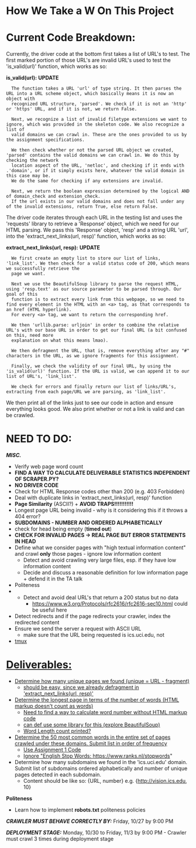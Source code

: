 How We Take a W On This Project
==============
    
# Current Code Breakdown:

  Currently, the driver code at the bottom first takes a list of URL's to test. The first marked portion of those URL's
  are invalid URL's used to test the 'is_valid(url)' function, which works as so:

  **is_valid(url):** **UPDATE**
  
      The function takes a URL 'url' of type string. It then parses the URL into a URL scheme object, which basically means it is now an object with
      recognized URL structure, 'parsed'. We check if it is not an 'http' or 'https' URL, and if it is not, we return False.

      Next, we recognize a list of invalid filetype extensions we want to ignore, which was provided in the skeleton code. We also recognize a list of
      valid domains we can crawl in. These are the ones provided to us by the assignment specifications. 

      We then check whether or not the parsed URL object we created, 'parsed' contains the valid domains we can crawl in. We do this by checking the network
      location aspect of the URL, 'netloc', and checking if it ends with .'domain', or if it simply exists here, whatever the valid domain in this case may be.
      We do the same for checking if any extensions are invalid.

      Next, we return the boolean expression determined by the logical AND of domain_check and extension_check. 
      If the url exists in our valid domains and does not fall under any of the invalid extensions, return True, else return False.
   
  The driver code iterates through each URL in the testing list and uses the 'requests' library to retrieve a 'Response' object, which we need for our HTML parsing.
  We pass this 'Response' object, 'resp' and a string URL 'url', into the 'extract_next_links(url, resp)' function, which works as so:

  **extract_next_links(url, resp):** **UPDATE**
  
      We first create an empty list to store our list of links, 'link_list'. We then check for a valid status code of 200, which means we successfully retrieve the
      page we want. 
      
      Next we use the BeautifulSoup library to parse the request HTML, using 'resp.text' as our source parameter to be parsed through. Our goal of this
      function is to extract every link from this webpage, so we need to find every element in the HTML with an <a> tag, as that corresponds to an href (HTML hyperlink).
      For every <a> tag, we want to return the corresponding href. 
      
      We then 'urllib.parse: urljoin' in order to combine the relative URL's with our base URL in order to get our final URL (a bit confused on this, need more 
      explanation on what this means lmao). 

      We then defragment the URL, that is, remove everything after any "#" characters in the URL, as we ignore fragments for this assignment.

      Finally, we check the validity of our final URL, by using the 'is_valid(url)' function. If the URL is valid, we can append it to our list of URL's, 'link_list'.

      We check for errors and finally return our list of links/URL's, extracting from each page/URL we are parsing, as 'link_list'.

  We then print all of the links just to see our code in action and ensure everything looks good.
  We also print whether or not a link is valid and can be crawled.

  # NEED TO DO:

  ***MISC.***
  - Verify web page word count
  - **FIND A WAY TO CALCULATE DELIVERABLE STATISTICS INDEPENDENT OF SCRAPER.PY?**
  - **NO DRIVER CODE**
  - Check for HTML Response codes other than 200 (e.g. 403 Forbidden)
  - Deal with duplicate links in 'extract_next_links(url, resp)' function
  - **Page Similarity** (ASCII?) + **AVOID TRAPS!!!!!!!!!!!**
  - Longest page URL being invalid - why is it considering this if it throws a 404 error?
  - **SUBDOMAINS - NUMBER AND ORDERED ALPHABETICALLY**
  - check for head being empty (**timed out**)
  - **CHECK FOR INVALID PAGES -> REAL PAGE BUT ERROR STATEMENTS IN HEAD**
  - Define what we consider pages with "high textual information content" and crawl **only** those pages - ignore low information content
      - Detect and avoid crawling very large files, esp. if they have low information content
      - Decide and discuss a reasonable definition for low information page + defend it in the TA talk
  - Politeness
  - - Detect and avoid deal URL's that return a 200 status but no data
      - https://www.w3.org/Protocols/rfc2616/rfc2616-sec10.html could be useful here
  - Detect redirects and if the page redirects your crawler, index the redirected content
  -  Ensure we send the server a request with ASCII URL
      - make sure that the URL being requested is ics.uci.edu, not <a href="ics.uci.edu">
  - tmux


 # Deliverables:
 
  - Determine how many unique pages we found (unique = URL - fragment)
      - should be easy, since we already defragment in 'extract_next_links(url, resp)'
  - Determine the longest page in terms of the number of words (HTML markup doesn't count as words)
      - Need to find a way to calculate word number without HTML markup code
      - can def use some library for this (explore BeautifulSoup)
      - Word Length count printed?
  - Determine the 50 most common words in the entire set of pages crawled under these domains. Submit list in order of frequency
      - Use Assignment 1 Code
      - Ignore "English Stop Words: https://www.ranks.nl/stopwords"
  - Determine how many subdomains we found in the 'ics.uci.edu' domain. Submit list of subdomains ordered alphabetically and 
  number of unique pages detected in each subdomain. 
      - Content should be like so: {URL, number} e.g. {http://vision.ics.edu, 10}
  
  **Politeness**      
  - Learn how to implement **robots.txt** politeness policies
  
  ***CRAWLER MUST BEHAVE CORRECTLY BY:*** Friday, 10/27 by 9:00 PM
  
  ***DEPLOYMENT STAGE:*** Monday, 10/30 to Friday, 11/3 by 9:00 PM
      - Crawler must crawl 3 times during deployment stage
